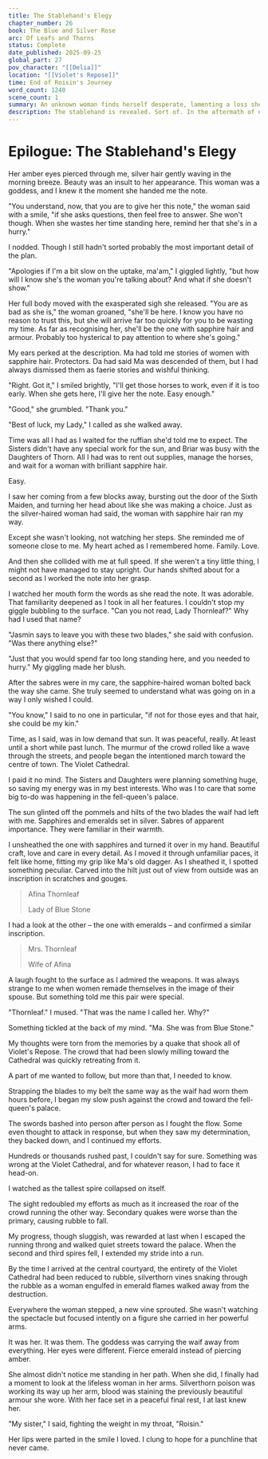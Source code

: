 ```yaml
---
title: The Stablehand's Elegy
chapter_number: 26
book: The Blue and Silver Rose
arc: Of Leafs and Thorns
status: Complete
date_published: 2025-09-25
global_part: 27
pov_character: "[[Delia]]"
location: "[[Violet's Repose]]"
time: End of Roisin's Journey
word_count: 1240
scene_count: 1
summary: An unknown woman finds herself desperate, lamenting a loss she has yet to feel. Who was that sapphire-haired waif, anyway?
description: The stablehand is revealed. Sort of. In the aftermath of everything Roisin has been through, who even is this woman?
---
```

# Epilogue: The Stablehand's Elegy
Her amber eyes pierced through me, silver hair gently waving in the morning breeze. Beauty was an insult to her appearance. This woman was a goddess, and I knew it the moment she handed me the note.

"You understand, now, that you are to give her this note," the woman said with a smile, "if she asks questions, then feel free to answer. She won't though. When she wastes her time standing here, remind her that she's in a hurry."

I nodded. Though I still hadn't sorted probably the most important detail of the plan.

"Apologies if I'm a bit slow on the uptake, ma'am," I giggled lightly, "but how will I know she's the woman you're talking about? And what if she doesn't show."

Her full body moved with the exasperated sigh she released. "You are as bad as she is," the woman groaned, "she'll be here. I know you have no reason to trust this, but she will arrive far too quickly for you to be wasting my time. As far as recognising her, she'll be the one with sapphire hair and armour. Probably too hysterical to pay attention to where she's going."

My ears perked at the description. Ma had told me stories of women with sapphire hair. Protectors. Da had said Ma was descended of them, but I had always dismissed them as faerie stories and wishful thinking.

"Right. Got it," I smiled brightly, "I'll get those horses to work, even if it is too early. When she gets here, I'll give her the note. Easy enough."

"Good," she grumbled. "Thank you."

"Best of luck, my Lady," I called as she walked away.

Time was all I had as I waited for the ruffian she'd told me to expect. The Sisters didn't have any special work for the sun, and Briar was busy with the Daughters of Thorn. All I had was to rent out supplies, manage the horses, and wait for a woman with brilliant sapphire hair.

Easy.

I saw her coming from a few blocks away, bursting out the door of the Sixth Maiden, and turning her head about like she was making a choice. Just as the silver-haired woman had said, the woman with sapphire hair ran my way.

Except she wasn't looking, not watching her steps. She reminded me of someone close to me. My heart ached as I remembered home. Family. Love.

And then she collided with me at full speed. If she weren't a tiny little thing, I might not have managed to stay upright. Our hands shifted about for a second as I worked the note into her grasp.

I watched her mouth form the words as she read the note. It was adorable. That familiarity deepened as I took in all her features. I couldn't stop my giggle bubbling to the surface. "Can you not read, Lady Thornleaf?" Why had I used that name?

"Jasmin says to leave you with these two blades," she said with confusion. "Was there anything else?"

"Just that you would spend far too long standing here, and you needed to hurry." My giggling made her blush.

After the sabres were in my care, the sapphire-haired woman bolted back the way she came. She truly seemed to understand what was going on in a way I only wished I could.

"You know," I said to no one in particular, "if not for those eyes and that hair, she could be my kin."

Time, as I said, was in low demand that sun. It was peaceful, really. At least until a short while past lunch. The murmur of the crowd rolled like a wave through the streets, and people began the intentioned march toward the centre of town. The Violet Cathedral.

I paid it no mind. The Sisters and Daughters were planning something huge, so saving my energy was in my best interests. Who was I to care that some big to-do was happening in the fell-queen's palace.

The sun glinted off the pommels and hilts of the two blades the waif had left with me. Sapphires and emeralds set in silver. Sabres of apparent importance. They were familiar in their warmth.

I unsheathed the one with sapphires and turned it over in my hand. Beautiful craft, love and care in every detail. As I moved it through unfamiliar paces, it felt like home, fitting my grip like Ma's old dagger. As I sheathed it, I spotted something peculiar. Carved into the hilt just out of view from outside was an inscription in scratches and gouges.

> Afina Thornleaf
> 
> Lady of Blue Stone

I had a look at the other &ndash; the one with emeralds &ndash; and confirmed a similar inscription.

> Mrs. Thornleaf
> 
> Wife of Afina

A laugh fought to the surface as I admired the weapons. It was always strange to me when women remade themselves in the image of their spouse. But something told me this pair were special.

"Thornleaf." I mused. "That was the name I called her. Why?"

Something tickled at the back of my mind. "Ma. She was from Blue Stone."

My thoughts were torn from the memories by a quake that shook all of Violet's Repose. The crowd that had been slowly milling toward the Cathedral was quickly retreating from it.

A part of me wanted to follow, but more than that, I needed to know.

Strapping the blades to my belt the same way as the waif had worn them hours before, I began my slow push against the crowd and toward the fell-queen's palace.

The swords bashed into person after person as I fought the flow. Some even thought to attack in response, but when they saw my determination, they backed down, and I continued my efforts.

Hundreds or thousands rushed past, I couldn't say for sure. Something was wrong at the Violet Cathedral, and for whatever reason, I had to face it head-on.

I watched as the tallest spire collapsed on itself.

The sight redoubled my efforts as much as it increased the roar of the crowd running the other way. Secondary quakes were worse than the primary, causing rubble to fall.

My progress, though sluggish, was rewarded at last when I escaped the running throng and walked quiet streets toward the palace. When the second and third spires fell, I extended my stride into a run.

By the time I arrived at the central courtyard, the entirety of the Violet Cathedral had been reduced to rubble, silverthorn vines snaking through the rubble as a woman engulfed in emerald flames walked away from the destruction.

Everywhere the woman stepped, a new vine sprouted. She wasn't watching the spectacle but focused intently on a figure she carried in her powerful arms.

It was her. It was them. The goddess was carrying the waif away from everything. Her eyes were different. Fierce emerald instead of piercing amber.

She almost didn't notice me standing in her path. When she did, I finally had a moment to look at the lifeless woman in her arms. Silverthorn poison was working its way up her arm, blood was staining the previously beautiful armour she wore. With her face set in a peaceful final rest, I at last knew her.

"My sister," I said, fighting the weight in my throat, "Roisin."

Her lips were parted in the smile I loved. I clung to hope for a punchline that never came.